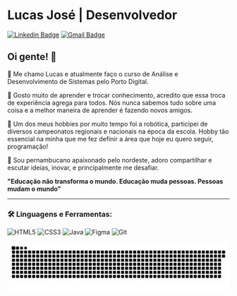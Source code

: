# Lucas José | Desenvolvedor

[![Linkedin Badge](https://img.shields.io/badge/-Lucas_José-52BAC4?style=flat-square&logo=Linkedin&logoColor=white&link=https://https://www.linkedin.com/in/lucas-jos%C3%A9-094b30193/)](https://www.linkedin.com/in/lucas-jos%C3%A9-094b30193/) 
[![Gmail Badge](https://img.shields.io/badge/-lucasjose.pe.21@gmail.com-52BAC4?style=flat-square&logo=Gmail&logoColor=white&link=mailto:lucasjose.pe.21@gmail.com)](mailto:lucasjose.pe.21@gmail.com)
####
## Oi gente! 🚀
<p>📒 Me chamo Lucas e atualmente faço o curso de Análise e Desenvolvimento de Sistemas pelo Porto Digital.</p> 
<p>📘 Gosto muito de aprender e trocar conhecimento, acredito que essa troca de experiência agrega para todos. Nós nunca sabemos tudo sobre uma coisa e a melhor maneira de aprender é fazendo novos amigos.</p>
<p>📕 Um dos meus hobbies por muito tempo foi a robótica, participei de diversos campeonatos regionais e nacionais na época da escola. Hobby tão essencial na minha que me fez definir a área que hoje eu quero seguir, programação!</p>
<p>📗 Sou pernambucano apaixonado pelo nordeste, adoro compartilhar e escutar ideias, inovar, e principalmente me desafiar.</p>

**"Educação não transforma o mundo. Educação muda pessoas. Pessoas mudam o mundo"**

***

<h3 align="left">🛠 Linguagens e Ferramentas:</h3>

  ![HTML5](https://img.shields.io/badge/-HTML5-E34F26?style=flat-square&logo=html5&logoColor=white)
  ![CSS3](https://img.shields.io/badge/-CSS3-549FDE?style=flat-square&logo=css3&logoColor=white)
  ![Java](https://img.shields.io/badge/-Java-F05032?style=flat-square&logo=java&logoColor=white)
  ![Figma](https://img.shields.io/badge/-Figma-F46255?style=flat-square&logo=figma&logoColor=white)
  ![Git](https://img.shields.io/badge/-Git-F05032?style=flat-square&logo=git&logoColor=white)
  
  ![Snake animation](https://github.com/luca-jose/luca-jose/blob/output/github-contribution-grid-snake.svg)
